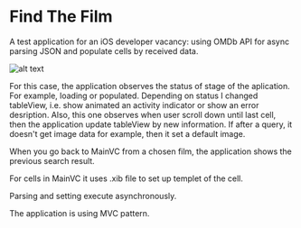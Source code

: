 # Find The Film

A test application for an iOS developer vacancy: using OMDb API for async parsing JSON and populate cells by received data.

![alt text](https://pp.userapi.com/c851432/v851432104/127c04/g7kyatumvtk.jpg)

For this case, the application observes the status of stage of the aplication. For example, loading or populated. 
Depending on status I changed tableView, i.e. show animated an activity indicator or show an error desription. Also, this one
observes when user scroll down until last cell, then the application update tableView by new information. If after a query, it doesn't get image data for example, then it set a default image.

When you go back to MainVC from a chosen film, the application shows the previous search result.

For cells in MainVC it uses .xib file to set up templet of the cell.

Parsing and setting execute asynchronously.

The application is using MVC pattern.
